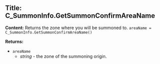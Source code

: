 ## Title: C_SummonInfo.GetSummonConfirmAreaName

**Content:**
Returns the zone where you will be summoned to.
`areaName = C_SummonInfo.GetSummonConfirmAreaName()`

**Returns:**
- `areaName`
  - *string* - the zone of the summoning origin.